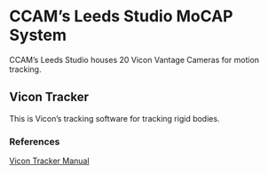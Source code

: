 # CCAM’s Leeds Studio MoCAP System

CCAM’s Leeds Studio houses 20 Vicon Vantage Cameras for motion tracking.

## Vicon Tracker
This is Vicon’s tracking software for tracking rigid bodies.

### References
[Vicon Tracker Manual](http://andrewd.ces.clemson.edu/courses/cpsc412/manuals/Vicon%20Tracker%202%20Manual.pdf)
